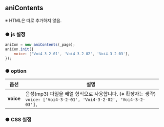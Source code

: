 ## aniContents

※ HTML은 따로 추가하지 않음.


### ● js 설정
```javascript
aniCon = new aniContents(_page);
aniCon.init({
    voice: ['Voi4-3-2-01', 'Voi4-3-2-02', 'Voi4-3-2-03'],
});
```


### ● option

|옵션|설명|
|---|---|
|**voice**|음성(mp3) 파일을 배열 형식으로 사용합니다. (※ 확장자는 생략)<br>`voice: ['Voi4-3-2-01', 'Voi4-3-2-02', 'Voi4-3-2-03'],`|


### ● CSS 설정
```css
```










